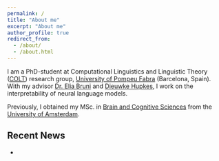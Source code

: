 ```yaml
---
permalink: /
title: "About me"
excerpt: "About me"
author_profile: true
redirect_from: 
  - /about/
  - /about.html
---
```


I am a PhD-student at Computational Linguistics and Linguistic Theory ([COLT](https://www.upf.edu/web/colt)) research group, [University of Pompeu Fabra](https://www.upf.edu/) (Barcelona, Spain). With my advisor [Dr. Elia Bruni](https://eliabruni.github.io/) and [Dieuwke Hupkes](http://dieuwkehupkes.nl/), I work on the interpretability of neural language models.

Previously, I obtained my MSc. in [Brain and Cognitive Sciences](https://gss.uva.nl/content/research-masters/brain-and-cognitive-sciences/brain-and-cognitive-sciences.html?1584890047348) from the [University of Amsterdam](https://www.uva.nl/en).



Recent News
------

-
